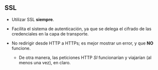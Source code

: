 ## SSL

* Utilizar SSL **siempre**.

* Facilita el sistema de autenticación, ya que se delega el cifrado de las credenciales en la capa de transporte.

* No redirigir desde HTTP a HTTPs; es mejor mostrar un error, y que **NO** funcione.
    * De otra manera, las peticiones HTTP *SI* funcionarían y viajarían (al menos una vez), en claro.
